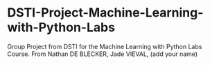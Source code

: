 # DSTI-Project-Machine-Learning-with-Python-Labs
Group Project from DSTI for the Machine Learning with Python Labs Course.
From Nathan DE BLECKER, Jade VIEVAL, (add your name)
